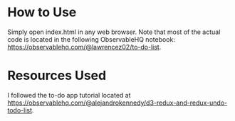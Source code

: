# How to Use
Simply open index.html in any web browser.
Note that most of the actual code is located in the following ObservableHQ notebook: https://observablehq.com/@lawrencez02/to-do-list.

# Resources Used
I followed the to-do app tutorial located at https://observablehq.com/@alejandrokennedy/d3-redux-and-redux-undo-todo-list.